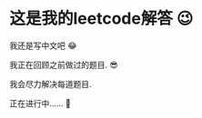 # 这是我的leetcode解答 :wink:

我还是写中文吧 :joy:

我正在回顾之前做过的题目. :sunglasses:

我会尽力解决每道题目.

正在进行中...... :whale:
